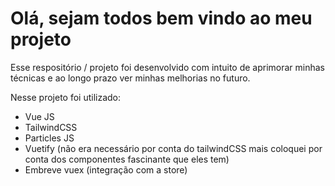 # Olá, sejam todos bem vindo ao meu projeto

Esse respositório / projeto foi desenvolvido com intuito de aprimorar minhas técnicas e ao longo prazo ver minhas melhorias no futuro.

Nesse projeto foi utilizado:

- Vue JS
- TailwindCSS
- Particles JS
- Vuetify (não era necessário por conta do tailwindCSS mais coloquei por conta dos componentes fascinante que eles tem)
- Embreve vuex (integração com a store)
